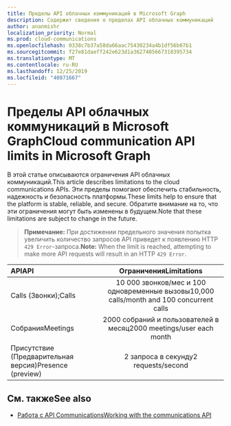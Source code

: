 ```yaml
---
title: Пределы API облачных коммуникаций в Microsoft Graph
description: Содержит сведения о пределах API облачных коммуникаций
author: ananmishr
localization_priority: Normal
ms.prod: cloud-communications
ms.openlocfilehash: 0338c7b37a58da66aac75430234a4b1df56b07b1
ms.sourcegitcommit: f27e81daeff242e623d1a3627405667310395734
ms.translationtype: MT
ms.contentlocale: ru-RU
ms.lasthandoff: 12/25/2019
ms.locfileid: "40871667"
---
```

# <a name="cloud-communication-api-limits-in-microsoft-graph"></a><span data-ttu-id="2716c-103">Пределы API облачных коммуникаций в Microsoft Graph</span><span class="sxs-lookup"><span data-stu-id="2716c-103">Cloud communication API limits in Microsoft Graph</span></span>

<span data-ttu-id="2716c-104">В этой статье описываются ограничения API облачных коммуникаций.</span><span class="sxs-lookup"><span data-stu-id="2716c-104">This article describes limitations to the cloud communications APIs.</span></span> <span data-ttu-id="2716c-105">Эти пределы помогают обеспечить стабильность, надежность и безопасность платформы.</span><span class="sxs-lookup"><span data-stu-id="2716c-105">These limits help to ensure that the platform is stable, reliable, and secure.</span></span> <span data-ttu-id="2716c-106">Обратите внимание на то, что эти ограничения могут быть изменены в будущем.</span><span class="sxs-lookup"><span data-stu-id="2716c-106">Note that these limitations are subject to change in the future.</span></span> 

><span data-ttu-id="2716c-107">**Примечание:** При достижении предельного значения попытка увеличить количество запросов API приведет к появлению HTTP `429 Error`-запроса.</span><span class="sxs-lookup"><span data-stu-id="2716c-107">**Note:** When the limit is reached, attempting to make more API requests will result in an HTTP `429 Error`.</span></span>

| <span data-ttu-id="2716c-108">API</span><span class="sxs-lookup"><span data-stu-id="2716c-108">API</span></span>      | <span data-ttu-id="2716c-109">Ограничения</span><span class="sxs-lookup"><span data-stu-id="2716c-109">Limitations</span></span>    |
| :------------- | :----------: |
|  <span data-ttu-id="2716c-110">Calls (Звонки);</span><span class="sxs-lookup"><span data-stu-id="2716c-110">Calls</span></span> | <span data-ttu-id="2716c-111">10 000 звонков/мес и 100 одновременные вызовы</span><span class="sxs-lookup"><span data-stu-id="2716c-111">10,000 calls/month and 100 concurrent calls</span></span>   |
| <span data-ttu-id="2716c-112">Собрания</span><span class="sxs-lookup"><span data-stu-id="2716c-112">Meetings</span></span>   | <span data-ttu-id="2716c-113">2000 собраний и пользователей в месяц</span><span class="sxs-lookup"><span data-stu-id="2716c-113">2000 meetings/user each month</span></span> |
| <span data-ttu-id="2716c-114">Присутствие (Предварительная версия)</span><span class="sxs-lookup"><span data-stu-id="2716c-114">Presence (preview)</span></span>   | <span data-ttu-id="2716c-115">2 запроса в секунду</span><span class="sxs-lookup"><span data-stu-id="2716c-115">2 requests/second</span></span> |

## <a name="see-also"></a><span data-ttu-id="2716c-116">См. также</span><span class="sxs-lookup"><span data-stu-id="2716c-116">See also</span></span>

- [<span data-ttu-id="2716c-117">Работа с API Communications</span><span class="sxs-lookup"><span data-stu-id="2716c-117">Working with the communications API</span></span>](/graph/api/resources/communications-api-overview?view=graph-rest-beta)
